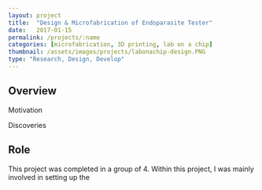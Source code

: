 ```yaml
---
layout: project
title:  "Design & Microfabrication of Endoparasite Tester"
date:   2017-01-15
permalink: /projects/:name
categories: [microfabrication, 3D printing, lab on a chip]
thumbnail: /assets/images/projects/labonachip-design.PNG
type: "Research, Design, Develop"
---
```


## Overview

Motivation

Discoveries

## Role
This project was completed in a group of 4.
Within this project, I was mainly involved in setting up the 


